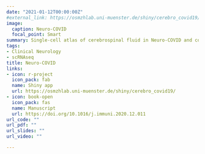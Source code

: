 ```yaml
---
date: "2021-01-12T00:00:00Z"
#external_link: https://osmzhlab.uni-muenster.de/shiny/cerebro_covid19/
image:
  caption: Neuro-COVID
  focal_point: Smart
summary: Single-cell atlas of cerebrospinal fluid in Neuro-COVID and controls
tags:
- Clinical Neurology
- scRNAseq
title: Neuro-COVID
links:
- icon: r-project
  icon_pack: fab
  name: Shiny app
  url: https://osmzhlab.uni-muenster.de/shiny/cerebro_covid19/
- icon: book-open
  icon_pack: fas
  name: Manuscript
  url: https://doi.org/10.1016/j.immuni.2020.12.011
url_code: ""
url_pdf: ""
url_slides: ""
url_video: ""

---
```

